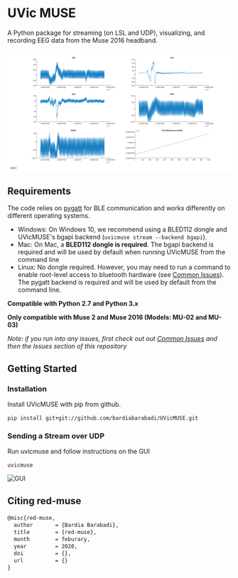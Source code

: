 
# UVic MUSE

A Python package for streaming (on LSL and UDP), visualizing, and recording EEG data from the Muse 2016 headband. 

![Blinks](BlinkSample.png)

## Requirements

The code relies on [pygatt](https://github.com/peplin/pygatt) for BLE communication and works differently on different operating systems.

- Windows: On Windows 10, we recommend using a BLED112 dongle and UVicMUSE's bgapi backend (`uvicmuse stream --backend bgapi`).
- Mac: On Mac, a **BLED112 dongle is required**. The bgapi backend is required and will be used by default when running UVicMUSE from the command line
- Linux: No dongle required. However, you may need to run a command to enable root-level access to bluetooth hardware (see [Common Issues](#linux)). The pygatt backend is required and will be used by default from the command line.

**Compatible with Python 2.7 and Python 3.x**

**Only compatible with Muse 2 and Muse 2016 (Models: MU-02 and MU-03)**

_Note: if you run into any issues, first check out out [Common Issues](#common-issues) and then the Issues section of this repository_

## Getting Started

### Installation

Install UVicMUSE with pip from github. 

    pip install git+git://github.com/bardiabarabadi/UVicMUSE.git

### Sending a Stream over UDP

Run uvicmuse and follow instructions on the GUI
    
    uvicmuse

![GUI]()

## Citing red-muse

```
@misc{red-muse,
  author       = {Bardia Barabadi},
  title        = {red-muse},
  month        = feburary,
  year         = 2020,
  doi          = {},
  url          = {}
}
```